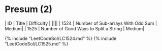 # Presum (2)

| ID   | Title | Difficulty |
||||
| 1524   | Number of Sub-arrays With Odd Sum | Medium|
| 1525   | Number of Good Ways to Split a String | Medium|

{% include "LeetCodeSol/LC1524.md" %}
{% include "LeetCodeSol/LC1525.md" %}